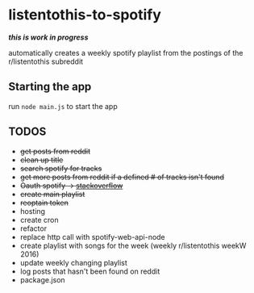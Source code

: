 # listentothis-to-spotify

***this is work in progress***

automatically creates a weekly spotify playlist from the postings of the r/listentothis subreddit

## Starting the app ##

run `node main.js` to start the app

## TODOS ##

* ~~get posts from reddit~~
* ~~clean up title~~
* ~~search spotify for tracks~~
* ~~get more posts from reddit if a defined # of tracks isn't found~~
* ~~Oauth spotify -> [stackoverflow](http://stackoverflow.com/questions/31281390/spotify-api-authorization-for-cron-job?rq=1)~~
* ~~create main playlist~~
* ~~reoptain token~~
* hosting
* create cron
* refactor
* replace http call with spotify-web-api-node
* create playlist with songs for the week (weekly r/listentothis weekW 2016)
* update weekly changing playlist
* log posts that hasn't been found on reddit
* package.json

